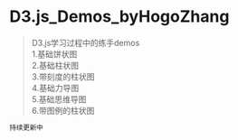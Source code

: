 # D3.js_Demos_byHogoZhang
> D3.js学习过程中的练手demos  
1.基础饼状图  
2.基础柱状图  
3.带刻度的柱状图  
4.基础力导图  
5.基础思维导图  
6.带图例的柱状图

```javascript
持续更新中
```
